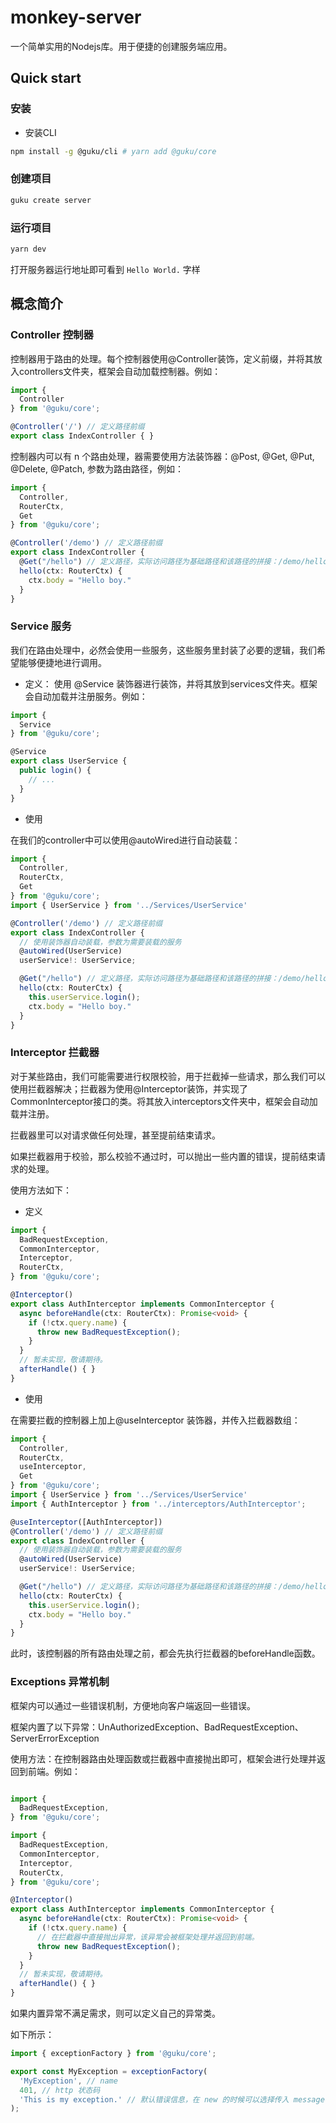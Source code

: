 # monkey-server

一个简单实用的Nodejs库。用于便捷的创建服务端应用。

## Quick start

### 安装

- 安装CLI

```sh
npm install -g @guku/cli # yarn add @guku/core
```

### 创建项目

```bash
guku create server
```

### 运行项目

```bash
yarn dev
```

打开服务器运行地址即可看到 `Hello World.` 字样

## 概念简介

### Controller 控制器

控制器用于路由的处理。每个控制器使用@Controller装饰，定义前缀，并将其放入controllers文件夹，框架会自动加载控制器。例如：

```ts
import {
  Controller
} from '@guku/core';

@Controller('/') // 定义路径前缀
export class IndexController { }
```

控制器内可以有 n 个路由处理，器需要使用方法装饰器：@Post, @Get, @Put, @Delete, @Patch, 参数为路由路径，例如：

```ts
import {
  Controller,
  RouterCtx,
  Get
} from '@guku/core';

@Controller('/demo') // 定义路径前缀
export class IndexController {
  @Get("/hello") // 定义路径，实际访问路径为基础路径和该路径的拼接：/demo/hello
  hello(ctx: RouterCtx) {
    ctx.body = "Hello boy."
  }
}
```

### Service 服务

我们在路由处理中，必然会使用一些服务，这些服务里封装了必要的逻辑，我们希望能够便捷地进行调用。

- 定义：
使用 @Service 装饰器进行装饰，并将其放到services文件夹。框架会自动加载并注册服务。例如：

```ts
import {
  Service
} from '@guku/core';

@Service
export class UserService {
  public login() {
    // ...
  }
}
```

- 使用

在我们的controller中可以使用@autoWired进行自动装载：

```ts
import {
  Controller,
  RouterCtx,
  Get
} from '@guku/core';
import { UserService } from '../Services/UserService'

@Controller('/demo') // 定义路径前缀
export class IndexController {
  // 使用装饰器自动装载，参数为需要装载的服务
  @autoWired(UserService)
  userService!: UserService;

  @Get("/hello") // 定义路径，实际访问路径为基础路径和该路径的拼接：/demo/hello
  hello(ctx: RouterCtx) {
    this.userService.login();
    ctx.body = "Hello boy."
  }
}
```

### Interceptor 拦截器

对于某些路由，我们可能需要进行权限校验，用于拦截掉一些请求，那么我们可以使用拦截器解决；拦截器为使用@Interceptor装饰，并实现了CommonInterceptor接口的类。将其放入interceptors文件夹中，框架会自动加载并注册。

拦截器里可以对请求做任何处理，甚至提前结束请求。

如果拦截器用于校验，那么校验不通过时，可以抛出一些内置的错误，提前结束请求的处理。

使用方法如下：

- 定义

```ts
import {
  BadRequestException,
  CommonInterceptor,
  Interceptor,
  RouterCtx,
} from '@guku/core';

@Interceptor()
export class AuthInterceptor implements CommonInterceptor {
  async beforeHandle(ctx: RouterCtx): Promise<void> {
    if (!ctx.query.name) {
      throw new BadRequestException();
    }
  }
  // 暂未实现，敬请期待。
  afterHandle() { }
}
```

- 使用

在需要拦截的控制器上加上@useInterceptor 装饰器，并传入拦截器数组：

```ts
import {
  Controller,
  RouterCtx,
  useInterceptor,
  Get
} from '@guku/core';
import { UserService } from '../Services/UserService'
import { AuthInterceptor } from '../interceptors/AuthInterceptor';

@useInterceptor([AuthInterceptor])
@Controller('/demo') // 定义路径前缀
export class IndexController {
  // 使用装饰器自动装载，参数为需要装载的服务
  @autoWired(UserService)
  userService!: UserService;

  @Get("/hello") // 定义路径，实际访问路径为基础路径和该路径的拼接：/demo/hello
  hello(ctx: RouterCtx) {
    this.userService.login();
    ctx.body = "Hello boy."
  }
}

```

此时，该控制器的所有路由处理之前，都会先执行拦截器的beforeHandle函数。

### Exceptions 异常机制

框架内可以通过一些错误机制，方便地向客户端返回一些错误。

框架内置了以下异常：UnAuthorizedException、BadRequestException、ServerErrorException

使用方法：在控制器路由处理函数或拦截器中直接抛出即可，框架会进行处理并返回到前端。例如：

```ts

import {
  BadRequestException,
} from '@guku/core';

import {
  BadRequestException,
  CommonInterceptor,
  Interceptor,
  RouterCtx,
} from '@guku/core';

@Interceptor()
export class AuthInterceptor implements CommonInterceptor {
  async beforeHandle(ctx: RouterCtx): Promise<void> {
    if (!ctx.query.name) {
      // 在拦截器中直接抛出异常，该异常会被框架处理并返回到前端。
      throw new BadRequestException();
    }
  }
  // 暂未实现，敬请期待。
  afterHandle() { }
}
```

如果内置异常不满足需求，则可以定义自己的异常类。

如下所示：

```ts
import { exceptionFactory } from '@guku/core';

export const MyException = exceptionFactory(
  'MyException', // name
  401, // http 状态码
  'This is my exception.' // 默认错误信息，在 new 的时候可以选择传入 message覆盖该默认值
);

```
